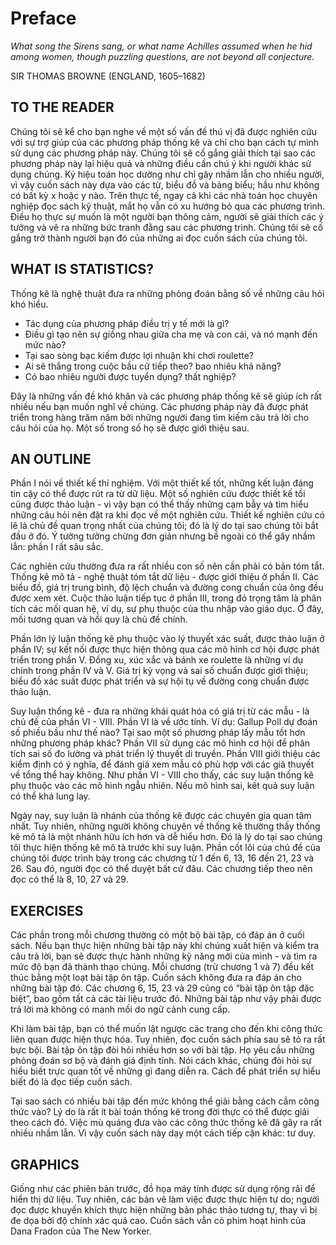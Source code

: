 # Preface

_What song the Sirens sang, or what name Achilles assumed when he hid among women, though puzzling questions, are not beyond all conjecture._

SIR THOMAS BROWNE (ENGLAND, 1605–1682)

## TO THE READER

Chúng tôi sẽ kể cho bạn nghe về một số vấn đề thú vị đã được nghiên cứu với sự trợ giúp của các phương pháp thống kê và chỉ cho bạn cách tự mình sử dụng các phương pháp này. Chúng tôi sẽ cố gắng giải thích tại sao các phương pháp này lại hiệu quả và những điều cần chú ý khi người khác sử dụng chúng. Ký hiệu toán học dường như chỉ gây nhầm lẫn cho nhiều người, vì vậy cuốn sách này dựa vào các từ, biểu đồ và bảng biểu; hầu như không có bất kỳ x hoặc y nào. Trên thực tế, ngay cả khi các nhà toán học chuyên nghiệp đọc sách kỹ thuật, mắt họ vẫn có xu hướng bỏ qua các phương trình. Điều họ thực sự muốn là một người bạn thông cảm, người sẽ giải thích các ý tưởng và vẽ ra những bức tranh đằng sau các phương trình. Chúng tôi sẽ cố gắng trở thành người bạn đó của những ai đọc cuốn sách của chúng tôi.

## WHAT IS STATISTICS?

Thống kê là nghệ thuật đưa ra những phỏng đoán bằng số về những câu hỏi khó hiểu.

- Tác dụng của phương pháp điều trị y tế mới là gì?
- Điều gì tạo nên sự giống nhau giữa cha mẹ và con cái, và nó mạnh đến mức nào?
- Tại sao sòng bạc kiếm được lợi nhuận khi chơi roulette?
- Ai sẽ thắng trong cuộc bầu cử tiếp theo? bao nhiêu khả năng?
- Có bao nhiêu người được tuyển dụng? thất nghiệp?

Đây là những vấn đề khó khăn và các phương pháp thống kê sẽ giúp ích rất nhiều nếu bạn muốn nghĩ về chúng. Các phương pháp này đã được phát triển trong hàng trăm năm bởi những người đang tìm kiếm câu trả lời cho câu hỏi của họ. Một số trong số họ sẽ được giới thiệu sau.

## AN OUTLINE

Phần I nói về thiết kế thí nghiệm. Với một thiết kế tốt, những kết luận đáng tin cậy có thể được rút ra từ dữ liệu. Một số nghiên cứu được thiết kế tồi cũng được thảo luận - vì vậy bạn có thể thấy những cạm bẫy và tìm hiểu những câu hỏi nên đặt ra khi đọc về một nghiên cứu. Thiết kế nghiên cứu có lẽ là chủ đề quan trọng nhất của chúng tôi; đó là lý do tại sao chúng tôi bắt đầu ở đó. Ý tưởng tưởng chừng đơn giản nhưng bề ngoài có thể gây nhầm lẫn: phần I rất sâu sắc.

Các nghiên cứu thường đưa ra rất nhiều con số nên cần phải có bản tóm tắt. Thống kê mô tả - nghệ thuật tóm tắt dữ liệu - được giới thiệu ở phần II. Các biểu đồ, giá trị trung bình, độ lệch chuẩn và đường cong chuẩn của ông đều được xem xét. Cuộc thảo luận tiếp tục ở phần III, trong đó trọng tâm là phân tích các mối quan hệ, ví dụ, sự phụ thuộc của thu nhập vào giáo dục. Ở đây, mối tương quan và hồi quy là chủ đề chính.

Phần lớn lý luận thống kê phụ thuộc vào lý thuyết xác suất, được thảo luận ở phần IV; sự kết nối được thực hiện thông qua các mô hình cơ hội được phát triển trong phần V. Đồng xu, xúc xắc và bánh xe roulette là những ví dụ chính trong phần IV và V. Giá trị kỳ vọng và sai số chuẩn được giới thiệu; biểu đồ xác suất được phát triển và sự hội tụ về đường cong chuẩn được thảo luận.

Suy luận thống kê - đưa ra những khái quát hóa có giá trị từ các mẫu - là chủ đề của phần VI - VIII. Phần VI là về ước tính. Ví dụ: Gallup Poll dự đoán số phiếu bầu như thế nào? Tại sao một số phương pháp lấy mẫu tốt hơn những phương pháp khác? Phần VII sử dụng các mô hình cơ hội để phân tích sai số đo lường và phát triển lý thuyết di truyền. Phần VIII giới thiệu các kiểm định có ý nghĩa, để đánh giá xem mẫu có phù hợp với các giả thuyết về tổng thể hay không. Như phần VI - VIII cho thấy, các suy luận thống kê phụ thuộc vào các mô hình ngẫu nhiên. Nếu mô hình sai, kết quả suy luận có thể khá lung lay.

Ngày nay, suy luận là nhánh của thống kê được các chuyên gia quan tâm nhất. Tuy nhiên, những người không chuyên về thống kê thường thấy thống kê mô tả là một nhánh hữu ích hơn và dễ hiểu hơn. Đó là lý do tại sao chúng tôi thực hiện thống kê mô tả trước khi suy luận. Phần cốt lõi của chủ đề của chúng tôi được trình bày trong các chương từ 1 đến 6, 13, 16 đến 21, 23 và 26. Sau đó, người đọc có thể duyệt bất cứ đâu. Các chương tiếp theo nên đọc có thể là 8, 10, 27 và 29.

## EXERCISES

Các phần trong mỗi chương thường có một bộ bài tập, có đáp án ở cuối sách. Nếu bạn thực hiện những bài tập này khi chúng xuất hiện và kiểm tra câu trả lời, bạn sẽ được thực hành những kỹ năng mới của mình - và tìm ra mức độ bạn đã thành thạo chúng. Mỗi chương (trừ chương 1 và 7) đều kết thúc bằng một loạt bài tập ôn tập. Cuốn sách không đưa ra đáp án cho những bài tập đó. Các chương 6, 15, 23 và 29 cũng có “bài tập ôn tập đặc biệt”, bao gồm tất cả các tài liệu trước đó. Những bài tập như vậy phải được trả lời mà không có manh mối do ngữ cảnh cung cấp.

Khi làm bài tập, bạn có thể muốn lật ngược các trang cho đến khi công thức liên quan được hiện thực hóa. Tuy nhiên, đọc cuốn sách phía sau sẽ tỏ ra rất bực bội. Bài tập ôn tập đòi hỏi nhiều hơn so với bài tập. Họ yêu cầu những phỏng đoán sơ bộ và đánh giá định tính. Nói cách khác, chúng đòi hỏi sự hiểu biết trực quan tốt về những gì đang diễn ra. Cách để phát triển sự hiểu biết đó là đọc tiếp cuốn sách.

Tại sao sách có nhiều bài tập đến mức không thể giải bằng cách cắm công thức vào? Lý do là rất ít bài toán thống kê trong đời thực có thể được giải theo cách đó. Việc mù quáng đưa vào các công thức thống kê đã gây ra rất nhiều nhầm lẫn. Vì vậy cuốn sách này dạy một cách tiếp cận khác: tư duy.

## GRAPHICS

Giống như các phiên bản trước, đồ họa máy tính được sử dụng rộng rãi để hiển thị dữ liệu. Tuy nhiên, các bản vẽ làm việc được thực hiện tự do; người đọc được khuyến khích thực hiện những bản phác thảo tương tự, thay vì bị đe dọa bởi độ chính xác quá cao. Cuốn sách vẫn có phim hoạt hình của Dana Fradon của The New Yorker.
